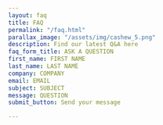 ```yaml
---
layout: faq
title: FAQ
permalink: "/faq.html"
parallax_image: "/assets/img/cashew_5.png"
description: Find our latest Q&A here
faq_form_title: ASK A QUESTION
first_name: FIRST NAME
last_name: LAST NAME
company: COMPANY
email: EMAIL
subject: SUBJECT
message: QUESTION
submit_button: Send your message

---
```

